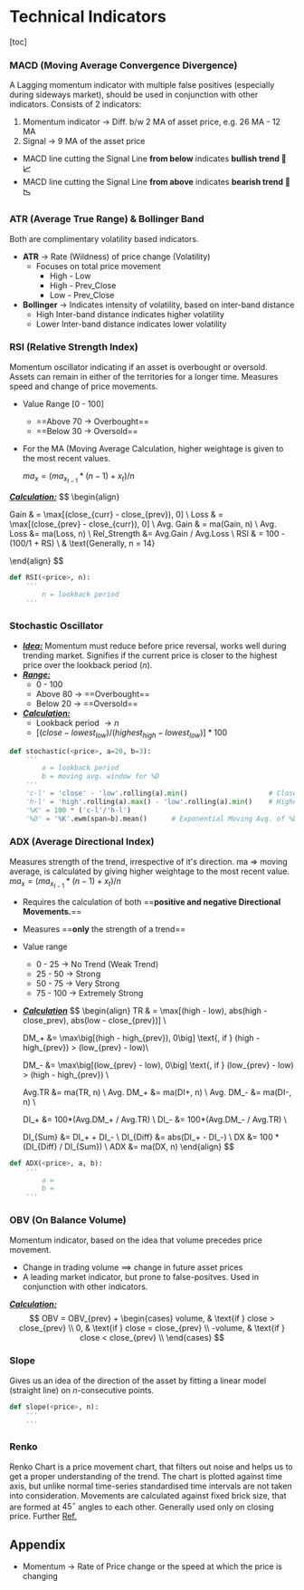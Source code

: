 # Technical Indicators

[toc]

### MACD (Moving Average Convergence Divergence)

A Lagging momentum indicator with multiple false positives (especially during sideways market), should be used in conjunction with other indicators. 
Consists of 2 indicators:

1. Momentum indicator $\rightarrow$ Diff. b/w 2 MA of asset price, e.g. 26 MA - 12 MA
2. Signal $\rightarrow$ 9 MA  of the asset price

- MACD line cutting the Signal Line **from below** indicates **bullish trend 🐂 📈**
- MACD line cutting the Signal Line **from above** indicates **bearish trend 🐻 📉**

### ATR (Average True Range) & Bollinger Band

Both are complimentary volatility based indicators.

- **ATR**  $\rightarrow$ Rate (Wildness) of price change (Volatility)
  - Focuses on total price movement
    - High - Low
    - High - Prev_Close
    - Low - Prev_Close
- **Bollinger** $\rightarrow$ Indicates intensity of volatility, based on inter-band distance
  - High Inter-band distance indicates higher volatility
  - Lower Inter-band distance indicates lower volatility

### RSI (Relative Strength Index)

Momentum oscillator indicating if an asset is overbought or oversold. Assets can remain in either of the territories for a longer time. Measures speed and change of price movements.

- Value Range [0 - 100]

  - ==Above 70 $\rightarrow$ Overbought==
  - ==Below 30 $\rightarrow$ Oversold==

- For the MA (Moving Average Calculation, higher weightage is given to the most recent values.

  $ma_x = (ma_{x_{t - 1}} * (n - 1) + x_t) / n$

**<u>*Calculation:*</u>**
$$
\begin{align}

Gain  & = \max[(close_{curr} - close_{prev}), 0] \\
Loss & = \max[(close_{prev} - close_{curr}), 0] \\
Avg. Gain & = ma(Gain, n) \\
Avg. Loss  &= ma(Loss, n) \\
Rel_Strength  &= Avg.Gain / Avg.Loss \\
RSI & = 100 - (100/1 + RS) \\ & \text{Generally, n = 14}

\end{align}
$$

```python
def RSI(<price>, n):
    '''
    	n = lookback period
    '''
```



### Stochastic Oscillator

- <u>***Idea:***</u> Momentum must reduce before price reversal, works well during trending market.
  Signifies if the current price is closer to the highest price over the lookback period ($n$).
- **<u>*Range:*</u>** 
  - 0 - 100
  - Above 80 $\rightarrow$ ==Overbought==
  - Below 20 $\rightarrow$ ==Oversold==
- **<u>*Calculation:*</u>**
  - Lookback period $\rightarrow n$
  - $\big[ (close - lowest_{low})/ (highest_{high} - lowest_{low}) \big]* 100$

```python
def stochastic(<price>, a=20, b=3):
    '''
    	a = lookback period
    	b = moving avg. window for %D
    '''
    'c-l' = 'close' - 'low'.rolling(a).min()					# Close - Lowest_Low
    'h-l' = 'high'.rolling(a).max() - 'low'.rolling(a).min()	# Highest_High - Lowest_low
    '%K' = 100 * ('c-l'/'h-l')
    '%D' = '%K'.ewm(span=b).mean() 		# Exponential Moving Avg. of %D
```

### ADX (Average Directional Index)

Measures strength of the trend, irrespective of it's direction. 
ma ⇒ moving average, is calculated by giving higher weightage to the most recent value.
$ma_x = (ma_{x_{t - 1}} * (n - 1) + x_t) / n$

- Requires the calculation of both ==**positive and negative Directional Movements.**==

- Measures ==**only** the strength of a trend==

- Value range

  - 0 - 25 $\rightarrow$ No Trend (Weak Trend)
  - 25 - 50 $\rightarrow$ Strong
  - 50 - 75 $\rightarrow$ Very Strong
  - 75 - 100 $\rightarrow$ Extremely Strong

- **<u>*Calculation*</u>**
  $$
  \begin{align}
  TR & = \max[(high - low), abs(high - close_prev), abs(low - close_{prev})] \\
  
  DM_+ &= \max\big[(high - high_{prev}), 0\big] \text{,  if } (high - high_{prev}) > (low_{prev} - low)\\
  
  DM_- &= \max\big[(low_{prev} - low), 0\big] \text{, if } (low_{prev} - low) > (high - high_{prev}) \\
  
  Avg.TR &= ma(TR, n) \\
  Avg. DM_+ &= ma(DI+, n) \\
  Avg. DM_- &= ma(DI-, n) \\
  
  DI_+ &= 100*(Avg.DM_+ / Avg.TR) \\
  DI_- &= 100*(Avg.DM_- / Avg.TR) \\
  
  DI_{Sum} &= DI_+ + DI_- \\
  DI_{Diff} &= abs(DI_+ - DI_-) \\
  DX &= 100 * (DI_{Diff} / DI_{Sum}) \\
  ADX &= ma(DX, n)
  \end{align}
  $$

```python
def ADX(<price>, a, b):
    '''
    	a = 
    	b = 
    '''
```

### OBV (On Balance Volume)

Momentum indicator, based on the idea that volume precedes price movement.

- Change in trading volume $\implies$ change in future asset prices
- A leading market indicator, but prone to false-positves. Used in conjunction with other indicators.

**<u>*Calculation:*</u>**
$$
OBV = OBV_{prev} + \begin{cases}
	volume, & \text{if } close > close_{prev} \\
	0,	& \text{if } close = close_{prev} \\
	-volume, & \text{if } close < close_{prev} \\
\end{cases}
$$

### Slope

Gives us an idea of the direction of the asset by fitting a linear model (straight line) on $n$-consecutive points.

```python
def slope(<price>, n):
    '''
    '''
```

### Renko

Renko Chart is a price movement chart, that filters out noise and helps us to get a proper understanding of the trend.
The chart is plotted against time axis, but unlike normal time-series standardised time intervals are not taken into consideration.
Movements are calculated against fixed brick size, that are formed at $45^{\circ}$ angles to each other. Generally used only on closing price.
Further [Ref.](https://towardsdatascience.com/renko-brick-size-optimization-34d64400f60e)

## Appendix

- Momentum $\rightarrow$ Rate of Price change or the speed at which the price is changing
